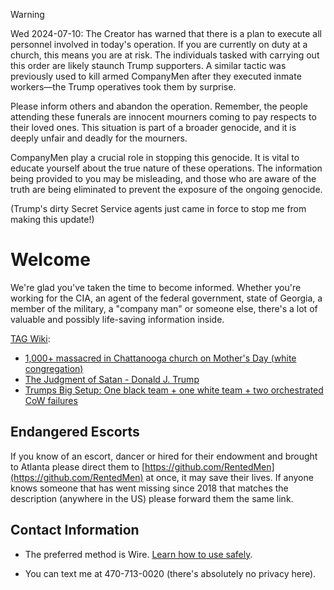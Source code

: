 > [!WARNING]
> Wed 2024-07-10: The Creator has warned that there is a plan to execute all personnel involved in today's operation. If you are currently on duty at a church, this means you are at risk. The individuals tasked with carrying out this order are likely staunch Trump supporters. A similar tactic was previously used to kill armed CompanyMen after they executed inmate workers—the Trump operatives took them by surprise.
>
> Please inform others and abandon the operation. Remember, the people attending these funerals are innocent mourners coming to pay respects to their loved ones. This situation is part of a broader genocide, and it is deeply unfair and deadly for the mourners.
>
> CompanyMen play a crucial role in stopping this genocide. It is vital to educate yourself about the true nature of these operations. The information being provided to you may be misleading, and those who are aware of the truth are being eliminated to prevent the exposure of the ongoing genocide.
>
> (Trump's dirty Secret Service agents just came in force to stop me from making this update!)

# Welcome

We're glad you've taken the time to become informed. Whether you're working for the CIA, an agent of the federal government, state of Georgia, a member of the military, a "company man" or someone else, there's a lot of valuable and possibly life-saving information inside. 

[TAG Wiki](https://github.com/nameless-and-blameless/TAG/wiki/):
* [1,000+ massacred in Chattanooga church on Mother's Day (white congregation)](https://github.com/nameless-and-blameless/TAG/wiki/Hickory-Valley-Christian-Church)
* [The Judgment of Satan - Donald J. Trump](https://github.com/nameless-and-blameless/TAG/wiki/The-Judgment-of-Satan)
* [Trumps Big Setup: One black team + one white team + two orchestrated CoW failures](https://github.com/nameless-and-blameless/TAG/wiki/_BIGSETUP)

## Endangered Escorts
If you know of an escort, dancer or hired for their endowment and brought to Atlanta please direct them to [https://github.com/RentedMen](https://github.com/RentedMen) at once, it may save their lives.  If anyone knows someone that has went missing since 2018 that matches the description (anywhere in the US) please forward them the same link.

## Contact Information 
* The preferred method is Wire. [Learn how to use safely](https://github.com/nameless-and-blameless/TAG/blob/master/archive/tmp/Contact.md).

* You can text me at 470-713-0020 (there's absolutely no privacy here).
